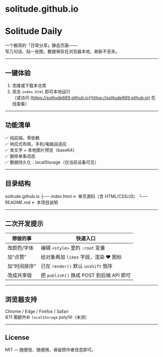 # solitude.github.io
# Solitude Daily

一个极简的「日常分享」静态页面——  
写几句话、贴一张图，数据保存在浏览器本地，刷新不丢失。

---

## 一键体验
1. 克隆或下载本仓库
2. 双击 `index.html` 即可本地运行  
   （或访问 [https://solitude669.github.io](https://solitude669.github.io) 在线查看）

---

## 功能清单
✅ 纯前端，零依赖  
✅ 响应式布局，手机/电脑自适应  
✅ 发文字 + 本地图片预览（base64）  
✅ 删除单条动态  
✅ 数据持久化：localStorage（仅当前设备可见）

---

## 目录结构
solitude.github.io
├── index.html   ← 单页源码（含 HTML/CSS/JS）
└── README.md    ← 本项目说明

---

## 二次开发提示
| 想做的事 | 快速入口 |
|---|---|
| 改颜色/字体 | 编辑 `<style>` 里的 `:root` 变量 |
| 加“点赞” | 给对象再加 `likes` 字段，渲染 ♥ 图标 |
| 加“时间排序” | 已在 `render()` 默认 `unshift` 倒序 |
| 改成共享版 | 把 `publish()` 换成 POST 到后端 API 即可 |

---

## 浏览器支持
Chrome / Edge / Firefox / Safari  
IE11 需额外补 `localStorage` polyfill（未测）

---

## License
MIT — 随便改、随便用，保留原作者信息即可。
